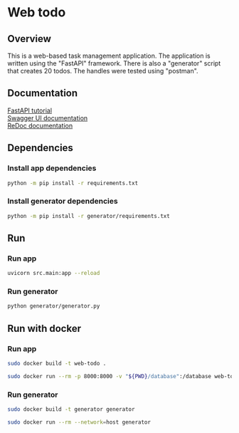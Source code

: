 # Web todo

## Overview

This is a web-based task management application. 
The application is written using the "FastAPI" framework.
There is also a "generator" script that creates 20 todos.
The handles were tested using "postman".

## Documentation

[FastAPI tutorial](https://fastapi.tiangolo.com/ru/tutorial/)\
[Swagger UI documentation](http://127.0.0.1:8000/docs)\
[ReDoc documentation](http://127.0.0.1:8000/redoc)

## Dependencies

### Install app dependencies

```bash
python -m pip install -r requirements.txt
```

### Install generator dependencies

```bash
python -m pip install -r generator/requirements.txt
```

## Run

### Run app

```bash
uvicorn src.main:app --reload
```

### Run generator

``` bash
python generator/generator.py
```

## Run with docker

### Run app

``` bash
sudo docker build -t web-todo .
```

``` bash
sudo docker run --rm -p 8000:8000 -v "${PWD}/database":/database web-todo
```

### Run generator

``` bash
sudo docker build -t generator generator
```
``` bash
sudo docker run --rm --network=host generator
```
